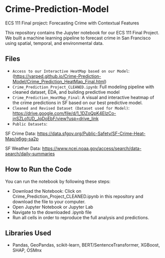 # Crime-Prediction-Model
ECS 111 Final project: Forecasting Crime with Contextual Features

This repository contains the Jupyter notebook for our ECS 111 Final Project. We built a machine learning pipeline to forecast crime in San Francisco using spatial, temporal, and environmental data.

## Files
- `Access to our Interactive HeatMap based on our Model`: (https://varped.github.io/Crime-Prediction-Model/Crime_Prediction_HeatMap_Final.html)
- `Crime_Prediction_Project_CLEANED.ipynb`: Full modeling pipeline with cleaned dataset, EDA, and building predictive model
- `Crime_Prediction_HeatMap_Final`: A visual and interactive heatmap of the crime predictions in SF based on our best predictive model.
- `Cleaned and Revised Dataset (Dataset used for Model)`: https://drive.google.com/file/d/1_1DZoQpK4EIzCo-jnSZLo1UD_JqDoEbF/view?usp=drive_link
- `Public Datasets`:

SF Crime Data: https://data.sfgov.org/Public-Safety/SF-Crime-Heat-Map/q6gg-sa2p

SF Weather Data: https://www.ncei.noaa.gov/access/search/data-search/daily-summaries

## How to Run the Code
You can run the notebook by following these steps:

- Download the Notebook:
Click on Crime_Prediction_Project_CLEANED.ipynb in this repository and download the file to your computer.
- Open Jupyter Notebook or Jupyter Lab
- Navigate to the downloaded .ipynb file
- Run all cells in order to reproduce the full analysis and predictions.
  
## Libraries Used
- Pandas, GeoPandas, scikit-learn, BERT/SentenceTransformer, XGBoost, SHAP, OSMnx
